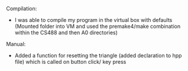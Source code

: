 Compilation: 
- I was able to compile my program in the virtual box with defaults (Mounted folder into VM and used the premake4/make combination within the CS488 and then A0 directories) 

Manual: 
- Added a function for resetting the triangle (added declaration to hpp file) which is called on button click/<R> key press